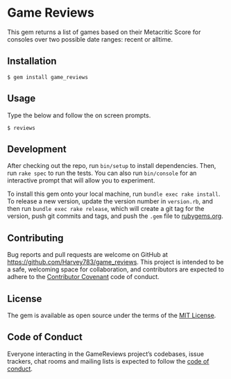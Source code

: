 # Game Reviews

This gem returns a list of games based on their Metacritic Score for consoles over two possible date ranges: recent or alltime.

## Installation

    $ gem install game_reviews

## Usage

Type the below and follow the on screen prompts.

    $ reviews

## Development

After checking out the repo, run `bin/setup` to install dependencies. Then, run `rake spec` to run the tests. You can also run `bin/console` for an interactive prompt that will allow you to experiment.

To install this gem onto your local machine, run `bundle exec rake install`. To release a new version, update the version number in `version.rb`, and then run `bundle exec rake release`, which will create a git tag for the version, push git commits and tags, and push the `.gem` file to [rubygems.org](https://rubygems.org).

## Contributing

Bug reports and pull requests are welcome on GitHub at https://github.com/Harvey783/game_reviews. This project is intended to be a safe, welcoming space for collaboration, and contributors are expected to adhere to the [Contributor Covenant](http://contributor-covenant.org) code of conduct.

## License

The gem is available as open source under the terms of the [MIT License](https://opensource.org/licenses/MIT).

## Code of Conduct

Everyone interacting in the GameReviews project’s codebases, issue trackers, chat rooms and mailing lists is expected to follow the [code of conduct](https://github.com/[USERNAME]/game_reviews/blob/master/CODE_OF_CONDUCT.md).

